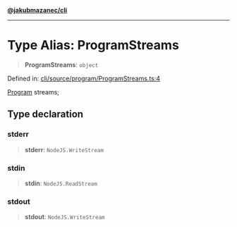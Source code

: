 [**@jakubmazanec/cli**](../README.md)

---

# Type Alias: ProgramStreams

> **ProgramStreams**: `object`

Defined in:
[cli/source/program/ProgramStreams.ts:4](https://github.com/jakubmazanec/tools/blob/7c5f40d811171692b72a47160bc33d644201b16a/packages/cli/source/program/ProgramStreams.ts#L4)

[Program](../classes/Program.md) streams;

## Type declaration

### stderr

> **stderr**: `NodeJS.WriteStream`

### stdin

> **stdin**: `NodeJS.ReadStream`

### stdout

> **stdout**: `NodeJS.WriteStream`
